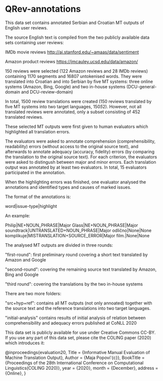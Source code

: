 # QRev-annotations

This data set contains annotated Serbian and Croatian MT outputs of English user reviews.

The source English text is compiled from the two publicly available data sets containing user reviews: 

IMDb movie reviews http://ai.stanford.edu/~amaas/data/sentiment

Amazon product reviews https://jmcauley.ucsd.edu/data/amazon/


150 reviews were selected (122 Amazon reviews and 28 IMDb reviews) containing 1170 segments and 16807 untokenised words. 
They were translated into Croatian and into Serbian by five MT systems: 
three online systems (Amazon, Bing, Google) and two in-house systems (DCU-general-domain and DCU-review-domain) 

In total, 1500 review translations were created (150 reviews translated by five MT systems into two target languages, 150*5*2). However, not all translated reviews were annotated, only a subset consisting of 452 translated reviews. 

These selected MT outputs were first given to human evaluators which highlighted all translation errors.

The evaluators were asked to annotate comprehension (comprehensibility, readability) errors (without access to the original source text), and afterwards to annotate adequacy (accuracy, fidelity) errors (by comparing the translation to the original source text). For each criterion, the evaluators were asked to distingush between major and minor errors. 
Each translation output was annotated by at least two evaluators.  In total, 15 evaluators participated in the annotation. 

When the highlighting errors was finished, one evaluator analysed the annotations and identified types and causes of marked issues. 

The format of the annotations is:

word|issue-type|highlight

An example: 

Philip|NE+NOUN_PHRASE|Major Glass|NE+NOUN_PHRASE|Major soundtrack|UNTRANSLATED+NOUN_PHRASE|Major odlično|None|None komplikuje|MISTRANSLATION+SOURCE_ERROR|Major film.|None|None



The analysed MT outputs are divided in three rounds:

"first-round":  first preliminary round covering a short text translated by Amazon and Google

"second-round": covering the remaining source text translated by Amazon, Bing and Google

"third round":  covering the translations by the two in-house systems


There are two more folders: 

"src+hyp+ref": contains all MT outputs (not only annoated) together with the source text and the reference translations into two target languages. 

"initial-analysis" contains results of initial analysis of relation between  comprehensibility and adequacy errors published at CoNLL 2020


This data set is publicly available for use under Creative Commons CC-BY. 
If you use any part of this data set, please cite the COLING paper (2020) which introduces it: 

@inproceedings{evaluation20,
Title = {Informative Manual Evaluation of Machine Translation Output},
Author = {Maja Popovi\'{c}},
BookTitle = {Proceedings of the 28th International Conference on Computational Linguistics(COLING  2020)},
year = {2020},
month = {December},
address = {Online},
}

